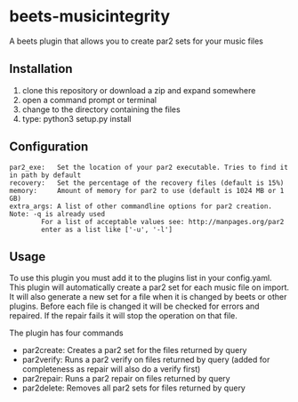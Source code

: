 # beets-musicintegrity
A beets plugin that allows you to create par2 sets for your music files
## Installation
1. clone this repository or download a zip and expand somewhere
2. open a command prompt or terminal
3. change to the directory containing the files
4. type: python3 setup.py install
## Configuration
    par2_exe:	Set the location of your par2 executable. Tries to find it in path by default
    recovery:	Set the percentage of the recovery files (default is 15%)
	memory:		Amount of memory for par2 to use (default is 1024 MB or 1 GB)
    extra_args:	A list of other commandline options for par2 creation. Note: -q is already used
			For a list of acceptable values see: http://manpages.org/par2
			enter as a list like ['-u', '-l']
## Usage
To use this plugin you must add it to the plugins list in your config.yaml.
This plugin will automatically create a par2 set for each music file on import. It will also generate a new set for a file when it is changed by beets or other plugins. Before each file is changed it will be checked for errors and repaired. If the repair fails it will stop the operation on that file.

The plugin has four commands
* par2create: Creates a par2 set for the files returned by query
* par2verify: Runs a par2 verify on files returned by query (added for completeness as repair will also do a verify first)
* par2repair: Runs a par2 repair on files returned by query
* par2delete: Removes all par2 sets for files returned by query
